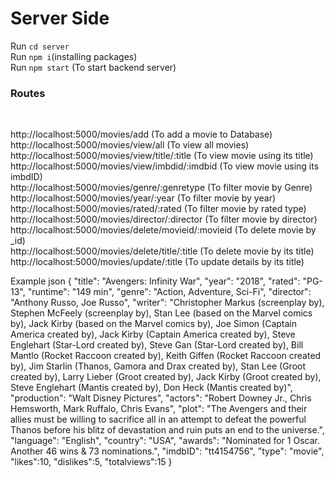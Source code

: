 # Server Side

Run ```cd server```
<br>Run ```npm i```(installing packages)
<br>Run ```npm start``` (To start backend server)
<br>
### Routes
<br>

http://localhost:5000/movies/add                 	(To add a movie to Database)<br>
http://localhost:5000/movies/view/all	         	(To view all movies)<br>
http://localhost:5000/movies/view/title/:title	 	(To view movie using its title)<br>
http://localhost:5000/movies/view/imbdid/:imdbid 	(To view movie using its imbdID)<br>
http://localhost:5000/movies/genre/:genretype    	(To filter movie by Genre)<br>
http://localhost:5000/movies/year/:year          	(To filter movie by year)<br>
http://localhost:5000/movies/rated/:rated		(To filter movie by rated type)<br> 
http://localhost:5000/movies/director/:director  	(To filter movie by director)<br>
http://localhost:5000/movies/delete/movieid/:movieid	(To delete movie by _id)<br>
http://localhost:5000/movies/delete/title/:title	(To delete movie by its title)<br>
http://localhost:5000/movies/update/:title              (To update details by its title)<br>

Example json
{
	"title": "Avengers: Infinity War",
	"year": "2018",
	"rated": "PG-13",
	"runtime": "149 min",
	"genre": "Action, Adventure, Sci-Fi",
	"director": "Anthony Russo, Joe Russo",
	"writer": "Christopher Markus (screenplay by), Stephen McFeely (screenplay by), Stan Lee (based on the Marvel comics by), Jack Kirby (based on the Marvel comics by), Joe Simon (Captain America created by), Jack Kirby (Captain America created by), Steve Englehart (Star-Lord created by), Steve Gan (Star-Lord created by), Bill Mantlo (Rocket Raccoon created by), Keith Giffen (Rocket Raccoon created by), Jim Starlin (Thanos,  Gamora and Drax created by), Stan Lee (Groot created by), Larry Lieber (Groot created by), Jack Kirby (Groot created by), Steve Englehart (Mantis created by), Don Heck (Mantis created by)",
	"production": "Walt Disney Pictures",
	"actors": "Robert Downey Jr., Chris Hemsworth, Mark Ruffalo, Chris Evans",
	"plot": "The Avengers and their allies must be willing to sacrifice all in an attempt to defeat the powerful Thanos before his blitz of devastation and ruin puts an end to the universe.",
	"language": "English",
	"country": "USA",
	"awards": "Nominated for 1 Oscar. Another 46 wins & 73 nominations.",
	"imdbID": "tt4154756",
	"type": "movie",
	"likes":10,
	"dislikes":5,
	"totalviews":15
}

